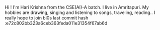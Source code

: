 Hi ! I'm Hari Krishna from the CSE(AI)-A batch. I live in Amritapuri. 
My hobbies are drawing, singing and listening to songs, traveling, reading..
I really hope to join bi0s
last commit hash :e72c802bb323a6ceb363feda011e31354f67ab6d